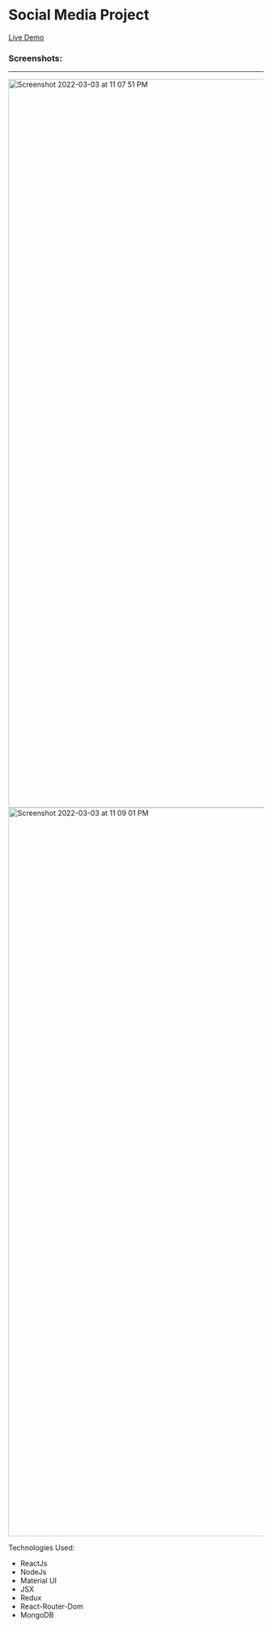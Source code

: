 # Social Media Project
[Live Demo](https://mymedia-demo.herokuapp.com)

### Screenshots: 
___ 
<img width="1440" alt="Screenshot 2022-03-03 at 11 07 51 PM" src="https://user-images.githubusercontent.com/32870271/156620726-0e50a530-afc1-4e6b-8278-9713ff05cf59.png">
<img width="1440" alt="Screenshot 2022-03-03 at 11 09 01 PM" src="https://user-images.githubusercontent.com/32870271/156620730-eb29f0b5-48bf-436e-bb3a-bd6546c438ac.png">


Technologies Used: 
+ ReactJs
+ NodeJs
+ Material UI
+ JSX
+ Redux
+ React-Router-Dom
+ MongoDB
 
